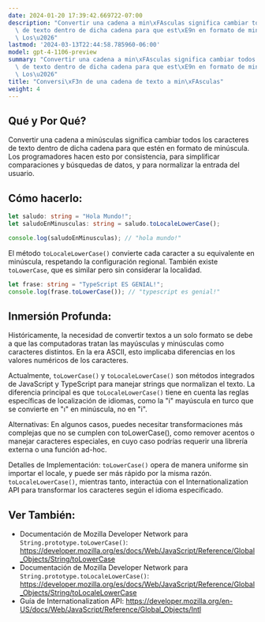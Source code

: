 ```yaml
---
date: 2024-01-20 17:39:42.669722-07:00
description: "Convertir una cadena a min\xFAsculas significa cambiar todos los caracteres\
  \ de texto dentro de dicha cadena para que est\xE9n en formato de min\xFAscula.\
  \ Los\u2026"
lastmod: '2024-03-13T22:44:58.785960-06:00'
model: gpt-4-1106-preview
summary: "Convertir una cadena a min\xFAsculas significa cambiar todos los caracteres\
  \ de texto dentro de dicha cadena para que est\xE9n en formato de min\xFAscula.\
  \ Los\u2026"
title: "Conversi\xF3n de una cadena de texto a min\xFAsculas"
weight: 4
---
```


## Qué y Por Qué?

Convertir una cadena a minúsculas significa cambiar todos los caracteres de texto dentro de dicha cadena para que estén en formato de minúscula. Los programadores hacen esto por consistencia, para simplificar comparaciones y búsquedas de datos, y para normalizar la entrada del usuario.

## Cómo hacerlo:

```TypeScript
let saludo: string = "Hola Mundo!";
let saludoEnMinusculas: string = saludo.toLocaleLowerCase();

console.log(saludoEnMinusculas); // "hola mundo!"
```

El método `toLocaleLowerCase()` convierte cada caracter a su equivalente en minúscula, respetando la configuración regional. También existe `toLowerCase`, que es similar pero sin considerar la localidad.

```TypeScript
let frase: string = "TypeScript ES GENIAL!";
console.log(frase.toLowerCase()); // "typescript es genial!"
```

## Inmersión Profunda:

Históricamente, la necesidad de convertir textos a un solo formato se debe a que las computadoras tratan las mayúsculas y minúsculas como caracteres distintos. En la era ASCII, esto implicaba diferencias en los valores numéricos de los caracteres. 

Actualmente, `toLowerCase()` y `toLocaleLowerCase()` son métodos integrados de JavaScript y TypeScript para manejar strings que normalizan el texto. La diferencia principal es que `toLocaleLowerCase()` tiene en cuenta las reglas específicas de localización de idiomas, como la "i" mayúscula en turco que se convierte en "ı" en minúscula, no en "i".

Alternativas: En algunos casos, puedes necesitar transformaciones más complejas que no se cumplen con toLowerCase(), como remover acentos o manejar caracteres especiales, en cuyo caso podrías requerir una librería externa o una función ad-hoc.

Detalles de Implementación: `toLowerCase()` opera de manera uniforme sin importar el locale, y puede ser más rápido por la misma razón. `toLocaleLowerCase()`, mientras tanto, interactúa con el Internationalization API para transformar los caracteres según el idioma especificado.

## Ver También:

- Documentación de Mozilla Developer Network para `String.prototype.toLowerCase()`: https://developer.mozilla.org/es/docs/Web/JavaScript/Reference/Global_Objects/String/toLowerCase
- Documentación de Mozilla Developer Network para `String.prototype.toLocaleLowerCase()`: https://developer.mozilla.org/es/docs/Web/JavaScript/Reference/Global_Objects/String/toLocaleLowerCase
- Guía de Internationalization API: https://developer.mozilla.org/en-US/docs/Web/JavaScript/Reference/Global_Objects/Intl
